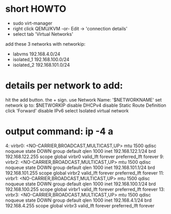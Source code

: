 short HOWTO
===========

 - sudo virt-manager
 - right click QEMU/KVM   -or-   Edit -> 'connection details'
 - select tab 'Virtual Networks'

add these 3 networks with networkip:
 - labvms     192.168.4.0/24
 - isolated_1 192.168.100.0/24
 - isolated_2 192.168.101.0/24

# details per network to add:

hit the add button. the + sign.
use Network Name: '$NETWORKNAME'
set network ip to: $NETWORKIP
disable DHCPv4
disable Static Route Definition
click 'Forward'
disable IPv6
select Isolated virtual network

# output command: ip -4 a
4: virbr0: <NO-CARRIER,BROADCAST,MULTICAST,UP> mtu 1500 qdisc noqueue state DOWN group default qlen 1000
    inet 192.168.122.1/24 brd 192.168.122.255 scope global virbr0
       valid_lft forever preferred_lft forever
9: virbr2: <NO-CARRIER,BROADCAST,MULTICAST,UP> mtu 1500 qdisc noqueue state DOWN group default qlen 1000
    inet 192.168.101.1/24 brd 192.168.101.255 scope global virbr2
       valid_lft forever preferred_lft forever
11: virbr1: <NO-CARRIER,BROADCAST,MULTICAST,UP> mtu 1500 qdisc noqueue state DOWN group default qlen 1000
    inet 192.168.100.1/24 brd 192.168.100.255 scope global virbr1
       valid_lft forever preferred_lft forever
13: virbr3: <NO-CARRIER,BROADCAST,MULTICAST,UP> mtu 1500 qdisc noqueue state DOWN group default qlen 1000
    inet 192.168.4.1/24 brd 192.168.4.255 scope global virbr3
       valid_lft forever preferred_lft forever


